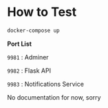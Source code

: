 # How to Test

```sh
docker-compose up
```


**Port List**

```9981``` : Adminer

```9982``` : Flask API

```9983``` : Notifications Service


No documentation for now, sorry